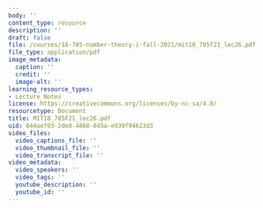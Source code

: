 ```yaml
---
body: ''
content_type: resource
description: ''
draft: false
file: /courses/18-785-number-theory-i-fall-2021/mit18_785f21_lec26.pdf
file_type: application/pdf
image_metadata:
  caption: ''
  credit: ''
  image-alt: ''
learning_resource_types:
- Lecture Notes
license: https://creativecommons.org/licenses/by-nc-sa/4.0/
resourcetype: Document
title: MIT18_785F21_lec26.pdf
uid: 844aef03-2de8-4868-845a-e939f94623d3
video_files:
  video_captions_file: ''
  video_thumbnail_file: ''
  video_transcript_file: ''
video_metadata:
  video_speakers: ''
  video_tags: ''
  youtube_description: ''
  youtube_id: ''
---
```

